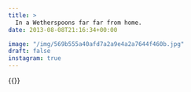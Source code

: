 ```yaml
---
title: >
  In a Wetherspoons far far from home.
date: 2013-08-08T21:16:34+00:00

image: "/img/569b555a40afd7a2a9e4a2a7644f460b.jpg"
draft: false
instagram: true
---
```


{{<photo src="/img/569b555a40afd7a2a9e4a2a7644f460b.jpg">}}
